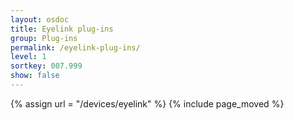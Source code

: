```yaml
---
layout: osdoc
title: Eyelink plug-ins
group: Plug-ins
permalink: /eyelink-plug-ins/
level: 1
sortkey: 007.999
show: false
---
```


{% assign url = "/devices/eyelink" %}
{% include page_moved %}